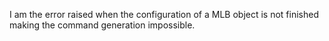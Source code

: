 I am the error raised when the configuration of a MLB object is not finished making the command generation impossible.